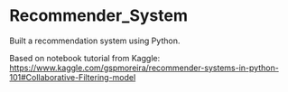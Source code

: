 # Recommender_System
Built a recommendation system using Python. 

Based on notebook tutorial from Kaggle: https://www.kaggle.com/gspmoreira/recommender-systems-in-python-101#Collaborative-Filtering-model

